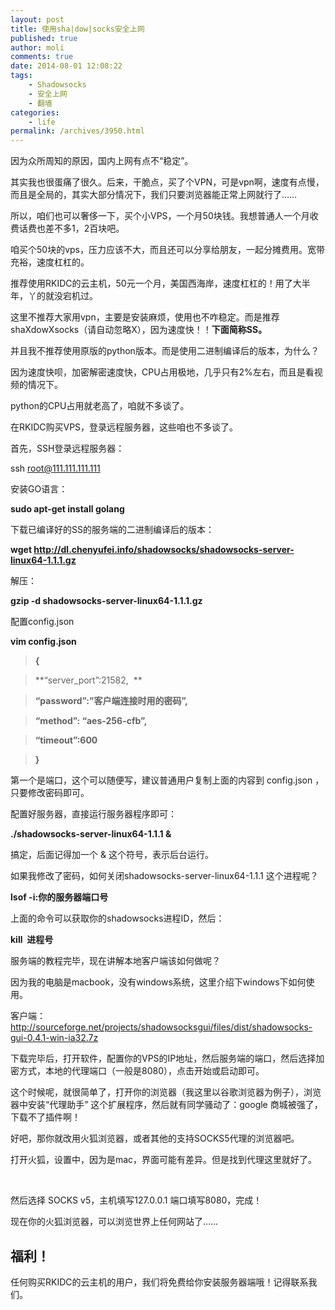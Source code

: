 ```yaml
---
layout: post
title: 使用sha|dow|socks安全上网
published: true
author: moli
comments: true
date: 2014-08-01 12:08:22
tags:
    - Shadowsocks
    - 安全上网
    - 翻墙
categories:
    - life
permalink: /archives/3950.html
---
```

因为众所周知的原因，国内上网有点不“稳定”。

其实我也很蛋痛了很久。后来，干脆点，买了个VPN，可是vpn啊，速度有点慢，而且是全局的，其实大部分情况下，我们只要浏览器能正常上网就行了……

所以，咱们也可以奢侈一下，买个小VPS，一个月50块钱。我想普通人一个月收费话费也差不多1，2百块吧。

咱买个50块的vps，压力应该不大，而且还可以分享给朋友，一起分摊费用。宽带充裕，速度杠杠的。

推荐使用RKIDC的云主机，50元一个月，美国西海岸，速度杠杠的！用了大半年，丫的就没宕机过。

这里不推荐大家用vpn，主要是安装麻烦，使用也不咋稳定。而是推荐shaXdowXsocks（请自动忽略X），因为速度快！！**下面简称SS。**

并且我不推荐使用原版的python版本。而是使用二进制编译后的版本，为什么？

因为速度快呗，加密解密速度快，CPU占用极地，几乎只有2%左右，而且是看视频的情况下。

python的CPU占用就老高了，咱就不多谈了。

在RKIDC购买VPS，登录远程服务器，这些咱也不多谈了。

首先，SSH登录远程服务器：

ssh root@111.111.111.111

安装GO语言：

**sudo apt-get install golang**

下载已编译好的SS的服务端的二进制编译后的版本：

**wget http://dl.chenyufei.info/shadowsocks/shadowsocks-server-linux64-1.1.1.gz**

解压：

**gzip -d shadowsocks-server-linux64-1.1.1.gz**

配置config.json

**vim config.json**

> **{**
  
>  **&#8220;server_port&#8221;:21582,  **
  
>  **&#8220;password&#8221;:&#8221;客户端连接时用的密码&#8221;,**
  
>  **&#8220;method&#8221;: &#8220;aes-256-cfb&#8221;,**
  
>  **&#8220;timeout&#8221;:600**
  
> **}**

第一个是端口，这个可以随便写，建议普通用户复制上面的内容到 config.json ，只要修改密码即可。

配置好服务器，直接运行服务器程序即可：

**./shadowsocks-server-linux64-1.1.1 &**

搞定，后面记得加一个 & 这个符号，表示后台运行。

如果我修改了密码，如何关闭shadowsocks-server-linux64-1.1.1 这个进程呢？

**lsof -i:你的服务器端口号**

上面的命令可以获取你的shadowsocks进程ID，然后：

**kill  进程号**

服务端的教程完毕，现在讲解本地客户端该如何做呢？

因为我的电脑是macbook，没有windows系统，这里介绍下windows下如何使用。

客户端：http://sourceforge.net/projects/shadowsocksgui/files/dist/shadowsocks-gui-0.4.1-win-ia32.7z

下载完毕后，打开软件，配置你的VPS的IP地址，然后服务端的端口，然后选择加密方式，本地的代理端口（一般是8080），点击开始或启动即可。

这个时候呢，就很简单了，打开你的浏览器（我这里以谷歌浏览器为例子），浏览器中安装“代理助手” 这个扩展程序，然后就有同学骚动了：google 商城被强了，下载不了插件啊！

好吧，那你就改用火狐浏览器，或者其他的支持SOCKS5代理的浏览器吧。

打开火狐，设置中，因为是mac，界面可能有差异。但是找到代理这里就好了。[][1]

&nbsp;

然后选择 SOCKS v5，主机填写127.0.0.1 端口填写8080，完成！

现在你的火狐浏览器，可以浏览世界上任何网站了……

## **福利！**

任何购买RKIDC的云主机的用户，我们将免费给你安装服务器端哦！记得联系我们。

 [1]: http://huoxr.com/wp-content/uploads/2014/08/1ADC6CE2-EA5B-485D-BDAD-47B820AC139E.png
